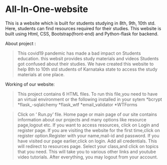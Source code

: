 # All-In-One-website
This is a website which is built for students studying in 8th, 9th, 10th std. Here, students can find resources required for their studies. This website is built using Html, CSS, Bootstrap(front-end) and Python-flask for backend. 


About project :
> This covid19 pandemic has made a bad impact on Students education.
this websit provides study materials and videos
> Students got confused about their studies.
> We have created this website to help 8th to 10th std students of Karnataka state to access the study materials at one place. 

Working of our website:
> This project contains 6 HTML files.
>To run this file,you need to have  an virtual environment or the following installed in your sytem
	*bcrypt
	*flask_-sqlalchemy
	*flask_wtf
	*email_validator
	*WTForms
	
	
>Click on ‘ Run.py’ file.
>Home page or main page of our site contains information about our projects and many options like resource page,logout etc.
>If you want to access resources, click on Login and register page. 
>If you are visiting the website for the first time,click on register option.Register with your name,mail-id and password.
>If you have visited our page earlier,click on login. Add all credentials.
>This will redirect to resources page.
> Select your class,and click on topics that you need. This will take you to various other links and youtube video tutorials.
>After everything, you may logout from your account.




